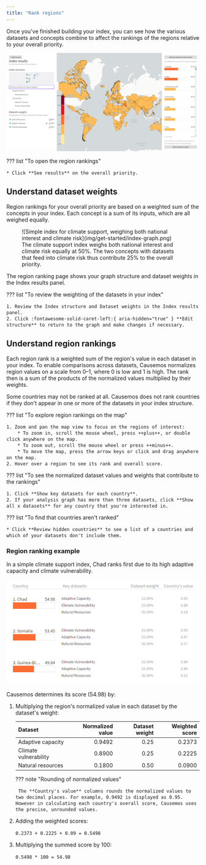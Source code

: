 ```yaml
---
title: "Rank regions"
---
```


Once you've finished building your index, you can see how the various datasets and concepts combine to affect the rankings of the regions relative to your overall priority.

![](img/region-ranking/index-results.png)

??? list "To open the region rankings"

    * Click **See results** on the overall priority.

## Understand dataset weights

Region rankings for your overall priority are based on a weighted sum of the concepts in your index. Each concept is a sum of its inputs, which are all weighed equally.

<figure markdown>
  ![Simple index for climate support, weighing both national interest and climate risk](img/get-started/index-graph.png)
  <figcaption>The climate support index weighs both national interest and climate risk equally at 50%. The two concepts with datasets that feed into climate risk thus contribute 25% to the overall priority.
  </figcaption>
</figure>

The region ranking page shows your graph structure and dataset weights in the Index results panel. 

??? list "To review the weighting of the datasets in your index"

    1. Review the Index structure and Dataset weights in the Index results panel.
    2. Click :fontawesome-solid-caret-left:{ aria-hidden="true" } **Edit structure** to return to the graph and make changes if necessary.

## Understand region rankings

Each region rank is a weighted sum of the region's value in each dataset in your index. To enable comparisons across datasets, Causemos normalizes region values on a scale from 0&ndash;1, where 0 is low and 1 is high. The rank then is a sum of the products of the normalized values multiplied by their weights. 

Some countries may not be ranked at all. Causemos does not rank countries if they don't appear in one or more of the datasets in your index structure.

??? list "To explore region rankings on the map"

    1. Zoom and pan the map view to focus on the regions of interest:
        * To zoom in, scroll the mouse wheel, press ++plus++, or double click anywhere on the map.
        * To zoom out, scroll the mouse wheel or press ++minus++.
        * To move the map, press the arrow keys or click and drag anywhere on the map.
    2. Hover over a region to see its rank and overall score.

??? list "To see the normalized dataset values and weights that contribute to the rankings"

    1. Click **Show key datasets for each country**.
    2. If your analysis graph has more than three datasets, click **Show all x datasets** for any country that you're interested in.

??? list "To find that countries aren't ranked"

    * Click **Review hidden countries** to see a list of a countries and which of your datasets don't include them.

### Region ranking example

In a simple climate support index, Chad ranks first due to its high adaptive capacity and climate vulnerability.

![](img/region-ranking/region-weights.png)

Causemos determines its score (54.98) by:

1. Multiplying the region's normalized value in each dataset by the dataset's weight:

    | Dataset               | Normalized value | Dataset weight  | Weighted score |
    |-----------------------|-----------------:|----------------:|---------------:|
    | Adaptive capacity     | 0.9492           | 0.25            | 0.2373         |
    | Climate vulnerability | 0.8900           | 0.25            | 0.2225         |
    | Natural resources     | 0.1800           | 0.50            | 0.0900         |

    ??? note "Rounding of normalized values"

        The **Country's value** columns rounds the normalized values to two decimal places. For example, 0.9492 is displayed as 0.95. However in calculating each country's overall score, Causemos uses the precise, unrounded values.

2. Adding the weighted scores:

    `0.2373 + 0.2225 + 0.09 = 0.5498`

3. Multiplying the summed score by 100: 

    `0.5498 * 100 = 54.98`